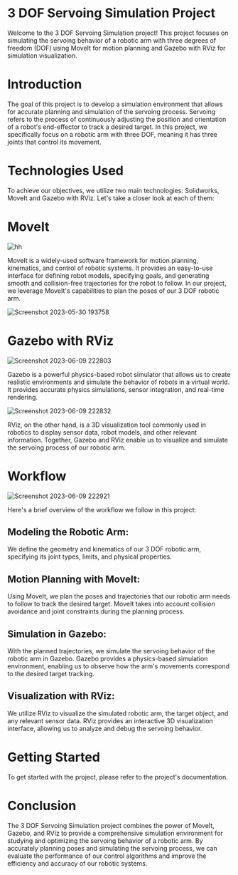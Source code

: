 # 3 DOF Servoing Simulation Project
Welcome to the 3 DOF Servoing Simulation project! This project focuses on simulating the servoing behavior of a robotic arm with three degrees of freedom (DOF) using MoveIt for motion planning and Gazebo with RViz for simulation visualization.

# Introduction
The goal of this project is to develop a simulation environment that allows for accurate planning and simulation of the servoing process. Servoing refers to the process of continuously adjusting the position and orientation of a robot's end-effector to track a desired target. In this project, we specifically focus on a robotic arm with three DOF, meaning it has three joints that control its movement.

# Technologies Used
To achieve our objectives, we utilize two main technologies: Solidworks, MoveIt and Gazebo with RViz. Let's take a closer look at each of them:

# MoveIt

![hh](https://github.com/TXWISSRX/3DOF-Servoing-/assets/119014917/90fe3a1a-7282-4f3c-9954-d3cb73a8d54d)

MoveIt is a widely-used software framework for motion planning, kinematics, and control of robotic systems. It provides an easy-to-use interface for defining robot models, specifying goals, and generating smooth and collision-free trajectories for the robot to follow. In our project, we leverage MoveIt's capabilities to plan the poses of our 3 DOF robotic arm.

![Screenshot 2023-05-30 193758](https://github.com/TXWISSRX/3DOF-Servoing-/assets/119014917/b439c8d6-d415-4d5b-aa3d-83c2c0f21882)


# Gazebo with RViz

![Screenshot 2023-06-09 222803](https://github.com/TXWISSRX/3DOF-Servoing-/assets/119014917/129c52b3-1bfc-4f93-8313-37f9fd4c9f45)

Gazebo is a powerful physics-based robot simulator that allows us to create realistic environments and simulate the behavior of robots in a virtual world. It provides accurate physics simulations, sensor integration, and real-time rendering.



![Screenshot 2023-06-09 222832](https://github.com/TXWISSRX/3DOF-Servoing-/assets/119014917/b4522115-2b62-43c1-85cb-2728babb9c02)

RViz, on the other hand, is a 3D visualization tool commonly used in robotics to display sensor data, robot models, and other relevant information. Together, Gazebo and RViz enable us to visualize and simulate the servoing process of our robotic arm.

# Workflow
![Screenshot 2023-06-09 222921](https://github.com/TXWISSRX/3DOF-Servoing-/assets/119014917/df7842ea-3695-498d-826b-c935507c3459)

Here's a brief overview of the workflow we follow in this project:

## Modeling the Robotic Arm: 
We define the geometry and kinematics of our 3 DOF robotic arm, specifying its joint types, limits, and physical properties.

## Motion Planning with MoveIt: 
Using MoveIt, we plan the poses and trajectories that our robotic arm needs to follow to track the desired target. MoveIt takes into account collision avoidance and joint constraints during the planning process.

## Simulation in Gazebo: 
With the planned trajectories, we simulate the servoing behavior of the robotic arm in Gazebo. Gazebo provides a physics-based simulation environment, enabling us to observe how the arm's movements correspond to the desired target tracking.

##  Visualization with RViz: 
We utilize RViz to visualize the simulated robotic arm, the target object, and any relevant sensor data. RViz provides an interactive 3D visualization interface, allowing us to analyze and debug the servoing behavior.

# Getting Started
To get started with the project, please refer to the project's documentation. 


# Conclusion
The 3 DOF Servoing Simulation project combines the power of MoveIt, Gazebo, and RViz to provide a comprehensive simulation environment for studying and optimizing the servoing behavior of a robotic arm. By accurately planning poses and simulating the servoing process, we can evaluate the performance of our control algorithms and improve the efficiency and accuracy of our robotic systems.

